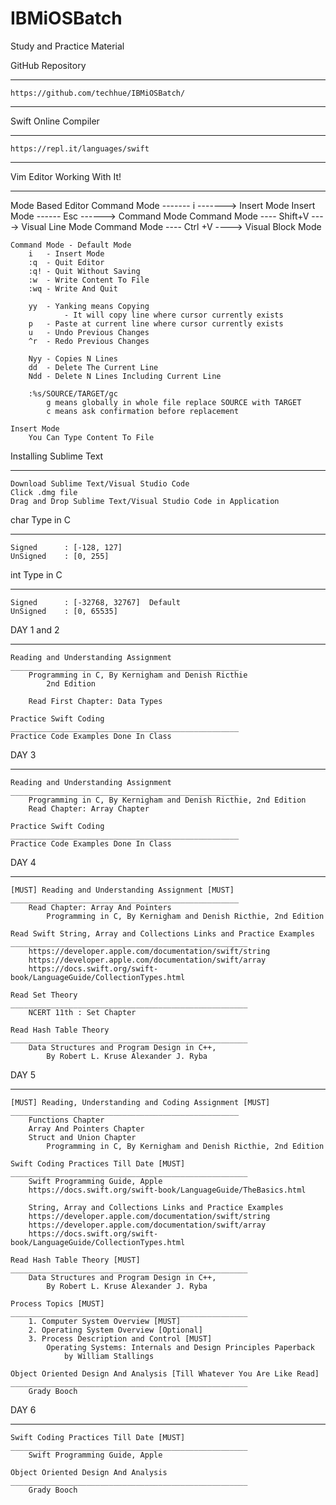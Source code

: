 # IBMiOSBatch
Study and Practice Material

GitHub Repository
_________________________________________________________________________
	https://github.com/techhue/IBMiOSBatch/
_________________________________________________________________________	


Swift Online Compiler
_________________________________________________________________________
	https://repl.it/languages/swift
_________________________________________________________________________


Vim Editor Working With It!
_________________________________________________________________________
Mode Based Editor
	Command Mode ------- i -------> Insert Mode
	Insert Mode  ------ Esc ------> Command Mode
	Command Mode ---- Shift+V ----> Visual Line Mode
	Command Mode ---- Ctrl +V ----> Visual Block Mode

	Command Mode - Default Mode
		i   - Insert Mode
		:q  - Quit Editor
		:q! - Quit Without Saving
		:w  - Write Content To File
		:wq - Write And Quit
	
		yy 	- Yanking means Copying 
				- It will copy line where cursor currently exists
		p	- Paste at current line where cursor currently exists
		u 	- Undo Previous Changes
		^r 	- Redo Previous Changes

		Nyy	- Copies N Lines
		dd 	- Delete The Current Line
		Ndd - Delete N Lines Including Current Line

		:%s/SOURCE/TARGET/gc
			g means globally in whole file replace SOURCE with TARGET
			c means ask confirmation before replacement

	Insert Mode
		You Can Type Content To File


Installing Sublime Text
_______________________________________________________________
	Download Sublime Text/Visual Studio Code
	Click .dmg file
	Drag and Drop Sublime Text/Visual Studio Code in Application


char Type in C
_______________________________________________________________
	Signed 		: [-128, 127]
	UnSigned 	: [0, 255]


int Type in C
_______________________________________________________________
	Signed 		: [-32768, 32767]  Default
	UnSigned 	: [0, 65535]


DAY 1 and 2
_______________________________________________________________
	Reading and Understanding Assignment
	___________________________________________________
		Programming in C, By Kernigham and Denish Ricthie
			2nd Edition
		
		Read First Chapter: Data Types

	Practice Swift Coding
	___________________________________________________
	Practice Code Examples Done In Class

DAY 3
_______________________________________________________________
	Reading and Understanding Assignment
	___________________________________________________
		Programming in C, By Kernigham and Denish Ricthie, 2nd Edition
		Read Chapter: Array Chapter

	Practice Swift Coding
	___________________________________________________
	Practice Code Examples Done In Class

DAY 4
_______________________________________________________________
	[MUST] Reading and Understanding Assignment [MUST]
	___________________________________________________
		Read Chapter: Array And Pointers
			Programming in C, By Kernigham and Denish Ricthie, 2nd Edition
	
	Read Swift String, Array and Collections Links and Practice Examples
	_____________________________________________________
		https://developer.apple.com/documentation/swift/string
		https://developer.apple.com/documentation/swift/array
		https://docs.swift.org/swift-book/LanguageGuide/CollectionTypes.html
		
	Read Set Theory
	_____________________________________________________
		NCERT 11th : Set Chapter

	Read Hash Table Theory
	_____________________________________________________
		Data Structures and Program Design in C++, 
			By Robert L. Kruse Alexander J. Ryba
		
DAY 5
_______________________________________________________________
	[MUST] Reading, Understanding and Coding Assignment [MUST]
	___________________________________________________
		Functions Chapter
		Array And Pointers Chapter
		Struct and Union Chapter
			Programming in C, By Kernigham and Denish Ricthie, 2nd Edition

	Swift Coding Practices Till Date [MUST]
	_____________________________________________________
		Swift Programming Guide, Apple
		https://docs.swift.org/swift-book/LanguageGuide/TheBasics.html
		
		String, Array and Collections Links and Practice Examples
		https://developer.apple.com/documentation/swift/string
		https://developer.apple.com/documentation/swift/array
		https://docs.swift.org/swift-book/LanguageGuide/CollectionTypes.html

	Read Hash Table Theory [MUST]
	_____________________________________________________
		Data Structures and Program Design in C++, 
			By Robert L. Kruse Alexander J. Ryba
	
	Process Topics [MUST]
	_____________________________________________________
		1. Computer System Overview [MUST]
		2. Operating System Overview [Optional]
		3. Process Description and Control [MUST]
			Operating Systems: Internals and Design Principles Paperback
				by William Stallings 
		
	Object Oriented Design And Analysis [Till Whatever You Are Like Read]
	_____________________________________________________
		Grady Booch


DAY 6
_______________________________________________________________
	Swift Coding Practices Till Date [MUST]
	_____________________________________________________
		Swift Programming Guide, Apple
	
	Object Oriented Design And Analysis
	_____________________________________________________
		Grady Booch



